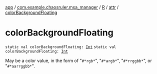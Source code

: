 [app](../../../index.md) / [com.example.chaosruler.msa_manager](../../index.md) / [R](../index.md) / [attr](index.md) / [colorBackgroundFloating](.)

# colorBackgroundFloating

`static val colorBackgroundFloating: `[`Int`](https://kotlinlang.org/api/latest/jvm/stdlib/kotlin/-int/index.html)
`static val colorBackgroundFloating: `[`Int`](https://kotlinlang.org/api/latest/jvm/stdlib/kotlin/-int/index.html)

May be a color value, in the form of "`#*rgb*`", "`#*argb*`", "`#*rrggbb*`", or "`#*aarrggbb*`".

